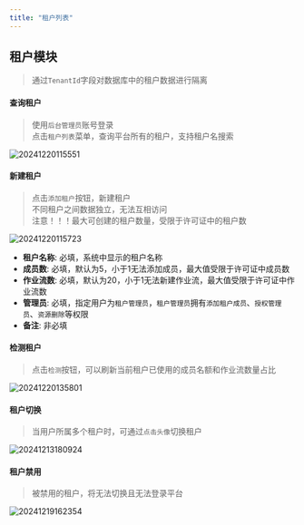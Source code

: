 ```yaml
---
title: "租户列表"
---
```


## 租户模块

> 通过`TenantId`字段对数据库中的租户数据进行隔离

#### 查询租户

> 使用`后台管理员`账号登录   
> 点击`租户列表`菜单，查询平台所有的租户，支持租户名搜索

![20241220115551](https://img.isxcode.com/picgo/20241220115551.png)

#### 新建租户

> 点击`添加租户`按钮，新建租户   
> 不同租户之间数据独立，无法互相访问   
> 注意！！！最大可创建的租户数量，受限于许可证中的租户数

![20241220115723](https://img.isxcode.com/picgo/20241220115723.png)

- **租户名称**: 必填，系统中显示的租户名称
- **成员数**: 必填，默认为5，小于1无法添加成员，最大值受限于许可证中成员数
- **作业流数**: 必填，默认为20，小于1无法新建作业流，最大值受限于许可证中作业流数
- **管理员**: 必填，指定用户为`租户管理员`，`租户管理员`拥有`添加租户成员`、`授权管理员`、`资源删除`等权限
- **备注**: 非必填

#### 检测租户

> 点击`检测`按钮，可以刷新当前租户已使用的成员名额和作业流数量占比

![20241220135801](https://img.isxcode.com/picgo/20241220135801.png)

#### 租户切换

> 当用户所属多个租户时，可通过`点击头像`切换租户

![20241213180924](https://img.isxcode.com/picgo/20241213180924.png)

#### 租户禁用

> 被禁用的租户，将无法切换且无法登录平台

![20241219162354](https://img.isxcode.com/picgo/20241219162354.png)